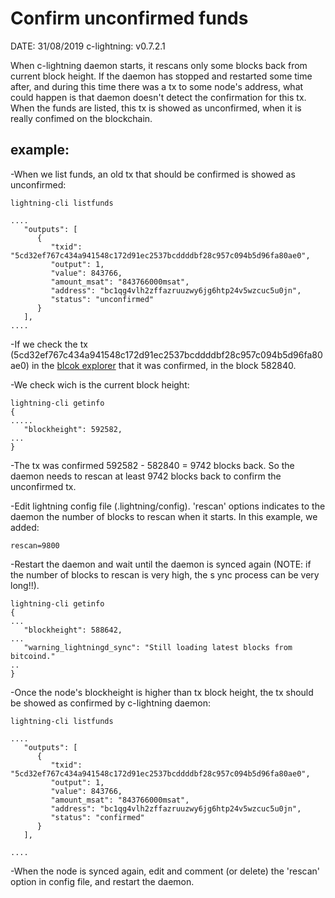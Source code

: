 # Confirm unconfirmed funds

DATE: 31/08/2019
c-lightning: v0.7.2.1

When c-lightning daemon starts, it rescans only some blocks back from current block height. If the daemon has stopped and restarted some time after, and during this time there was a tx to some node's address, what could happen is that daemon doesn't detect the confirmation for this tx. When the funds are listed, this tx is showed as unconfirmed, when it is really confimed on the blockchain.

## example:

-When we list funds, an old tx that should be confirmed is showed as unconfirmed:

```
lightning-cli listfunds

....
   "outputs": [
      {
         "txid": "5cd32ef767c434a941548c172d91ec2537bcddddbf28c957c094b5d96fa80ae0",
         "output": 1,
         "value": 843766,
         "amount_msat": "843766000msat",
         "address": "bc1qg4vlh2zffazruuzwy6jg6htp24v5wzcuc5u0jn",
         "status": "unconfirmed"
      }
   ],
....
```
-If we check the tx (5cd32ef767c434a941548c172d91ec2537bcddddbf28c957c094b5d96fa80ae0) in the [blcok explorer](https://blockstream.info/tx/5cd32ef767c434a941548c172d91ec2537bcddddbf28c957c094b5d96fa80ae0) that it was confirmed, in the block 582840.

-We check wich is the current block height:
```
lightning-cli getinfo
{
.....
   "blockheight": 592582,
...
}
```
-The tx was confirmed 592582 - 582840 = 9742 blocks back. So the daemon needs to rescan at least 9742 blocks back to confirm the unconfirmed tx. 

-Edit lightning config file (.lightning/config). 'rescan' options indicates to the daemon the number of blocks to rescan when it starts. In this example, we added:
```
rescan=9800
```
-Restart the daemon and wait until the daemon is synced again (NOTE: if the number of blocks to rescan is very high, the s ync process can be very long!!).

```
lightning-cli getinfo
{
...
   "blockheight": 588642,
...
   "warning_lightningd_sync": "Still loading latest blocks from bitcoind."
..
}
```
-Once the node's blockheight is higher than tx block height, the tx should be showed as confirmed by c-lightning daemon:

```
lightning-cli listfunds

....
   "outputs": [
      {
         "txid": "5cd32ef767c434a941548c172d91ec2537bcddddbf28c957c094b5d96fa80ae0",
         "output": 1,
         "value": 843766,
         "amount_msat": "843766000msat",
         "address": "bc1qg4vlh2zffazruuzwy6jg6htp24v5wzcuc5u0jn",
         "status": "confirmed"
      }
   ],

....
```
-When the node is synced again, edit and comment (or delete) the 'rescan' option in config file, and restart the daemon.



